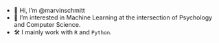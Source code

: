 
- 👋 Hi, I’m @marvinschmitt
- 👀 I’m interested in Machine Learning at the intersection of Psychology and Computer Science.
- 🛠 I mainly work with `R` and `Python`.
